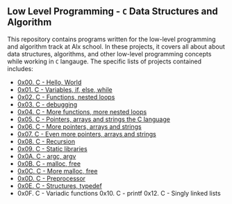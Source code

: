 ## Low Level Programming - `C` Data Structures and Algorithm ##

This repository contains programs written for the low-level programming and algorithm track at Alx school. In these projects, it covers all about about data structures, algorithms, and other low-level programming concepts while working in `C` langauge. The specific lists of projects contained includes:

- [0x00. C - Hello, World](https://github.com/Callistus25/alx-low_level_programming/tree/master/0x00-hello_world)
- [0x01. C - Variables, if, else, while](https://github.com/Callistus25/alx-low_level_programming/tree/master/0x01-variables_if_else_while)
- [0x02. C - Functions, nested loops](https://github.com/Callistus25/alx-low_level_programming/tree/master/0x02-functions_nested_loops)
- [0x03. C - debugging](https://github.com/Callistus25/alx-low_level_programming/tree/master/0x03-debugging)  
- [0x04. C - More functions, more nested loops](https://github.com/Callistus25/alx-low_level_programming/tree/master/0x04-more_functions_nested_loops)
- [0x05. C - Pointers, arrays and strings the C language](https://github.com/Callistus25/alx-low_level_programming/tree/master/0x05-pointers_arrays_strings)
- [0x06. C - More pointers, arrays and strings](https://github.com/Callistus25/alx-low_level_programming/tree/master/0x06-pointers_arrays_strings)
- [0x07. C - Even more pointers, arrays and strings](https://github.com/Callistus25/alx-low_level_programming/tree/master/0x07-pointers_arrays_strings)
- [0x08. C - Recursion](https://github.com/Callistus25/alx-low_level_programming/tree/master/0x08-recursion)
- [0x09. C - Static libraries](https://github.com/Callistus25/alx-low_level_programming/tree/master/0x09-static_libraries)
- [0x0A. C - argc, argv](https://github.com/bdbaraban/holbertonschool-low_level_programming/blob/master/0x09-argc_argv)
- [0x0B. C - malloc, free](https://github.com/bdbaraban/holbertonschool-low_level_programming/blob/master/0x0A-malloc_free)
- [0x0C. C - More malloc, free](https://github.com/bdbaraban/holbertonschool-low_level_programming/blob/master/0x0B-more_malloc_free)
- [0x0D. C - Preprocessor](https://github.com/Callistus25/alx-low_level_programming/tree/master/0x0D-preprocessor)
- [0x0E. C - Structures, typedef](https://github.com/Callistus25/alx-low_level_programming/tree/master/0x0E-structures_typedef)
- 0x0F. C - Variadic functions
0x10. C - printf
0x12. C - Singly linked lists
